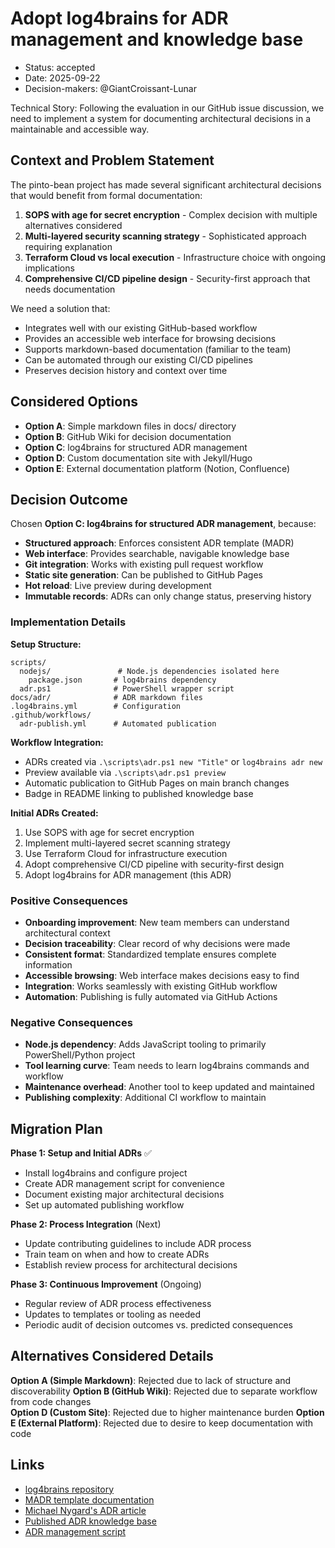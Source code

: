 # Adopt log4brains for ADR management and knowledge base

* Status: accepted
* Date: 2025-09-22
* Decision-makers: @GiantCroissant-Lunar

Technical Story: Following the evaluation in our GitHub issue discussion, we need to implement a system for documenting architectural decisions in a maintainable and accessible way.

## Context and Problem Statement

The pinto-bean project has made several significant architectural decisions that would benefit from formal documentation:

1. **SOPS with age for secret encryption** - Complex decision with multiple alternatives considered
2. **Multi-layered security scanning strategy** - Sophisticated approach requiring explanation
3. **Terraform Cloud vs local execution** - Infrastructure choice with ongoing implications
4. **Comprehensive CI/CD pipeline design** - Security-first approach that needs documentation

We need a solution that:
- Integrates well with our existing GitHub-based workflow
- Provides an accessible web interface for browsing decisions
- Supports markdown-based documentation (familiar to the team)
- Can be automated through our existing CI/CD pipelines
- Preserves decision history and context over time

## Considered Options

* **Option A**: Simple markdown files in docs/ directory
* **Option B**: GitHub Wiki for decision documentation
* **Option C**: log4brains for structured ADR management
* **Option D**: Custom documentation site with Jekyll/Hugo
* **Option E**: External documentation platform (Notion, Confluence)

## Decision Outcome

Chosen **Option C: log4brains for structured ADR management**, because:

- **Structured approach**: Enforces consistent ADR template (MADR)
- **Web interface**: Provides searchable, navigable knowledge base
- **Git integration**: Works with existing pull request workflow
- **Static site generation**: Can be published to GitHub Pages
- **Hot reload**: Live preview during development
- **Immutable records**: ADRs can only change status, preserving history

### Implementation Details

**Setup Structure:**
```
scripts/
  nodejs/               # Node.js dependencies isolated here
    package.json       # log4brains dependency
  adr.ps1              # PowerShell wrapper script
docs/adr/              # ADR markdown files
.log4brains.yml        # Configuration
.github/workflows/
  adr-publish.yml      # Automated publication
```

**Workflow Integration:**
- ADRs created via `.\scripts\adr.ps1 new "Title"` or `log4brains adr new`
- Preview available via `.\scripts\adr.ps1 preview`
- Automatic publication to GitHub Pages on main branch changes
- Badge in README linking to published knowledge base

**Initial ADRs Created:**
1. Use SOPS with age for secret encryption
2. Implement multi-layered secret scanning strategy  
3. Use Terraform Cloud for infrastructure execution
4. Adopt comprehensive CI/CD pipeline with security-first design
5. Adopt log4brains for ADR management (this ADR)

### Positive Consequences

* **Onboarding improvement**: New team members can understand architectural context
* **Decision traceability**: Clear record of why decisions were made
* **Consistent format**: Standardized template ensures complete information
* **Accessible browsing**: Web interface makes decisions easy to find
* **Integration**: Works seamlessly with existing GitHub workflow
* **Automation**: Publishing is fully automated via GitHub Actions

### Negative Consequences

* **Node.js dependency**: Adds JavaScript tooling to primarily PowerShell/Python project
* **Tool learning curve**: Team needs to learn log4brains commands and workflow
* **Maintenance overhead**: Another tool to keep updated and maintained
* **Publishing complexity**: Additional CI workflow to maintain

## Migration Plan

**Phase 1: Setup and Initial ADRs** ✅
- Install log4brains and configure project
- Create ADR management script for convenience
- Document existing major architectural decisions
- Set up automated publishing workflow

**Phase 2: Process Integration** (Next)
- Update contributing guidelines to include ADR process
- Train team on when and how to create ADRs
- Establish review process for architectural decisions

**Phase 3: Continuous Improvement** (Ongoing)
- Regular review of ADR process effectiveness
- Updates to templates or tooling as needed
- Periodic audit of decision outcomes vs. predicted consequences

## Alternatives Considered Details

**Option A (Simple Markdown)**: Rejected due to lack of structure and discoverability
**Option B (GitHub Wiki)**: Rejected due to separate workflow from code changes  
**Option D (Custom Site)**: Rejected due to higher maintenance burden
**Option E (External Platform)**: Rejected due to desire to keep documentation with code

## Links

* [log4brains repository](https://github.com/thomvaill/log4brains)
* [MADR template documentation](https://adr.github.io/madr/)
* [Michael Nygard's ADR article](https://cognitect.com/blog/2011/11/15/documenting-architecture-decisions.html)
* [Published ADR knowledge base](https://giantcroissant-lunar.github.io/pinto-bean/)
* [ADR management script](../../scripts/adr.ps1)
